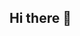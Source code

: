 ## Hi there 👋

<!--
**venkatnaveenb/VenkatNaveenb** is a ✨ _special_ ✨ repository because its `README.md` (this file) appears on your GitHub profile.

Here are some ideas to get you started:

- 🔭 I’m currently working on Windows Automation Engineer..
- 🌱 I’m currently learning Azure Cloud..
- 👯 I’m looking to collaborate on ...
- 🤔 I’m looking for help with ...
- 💬 Ask me about ... Windows OS, PowerShell Scripting, Networking, Azure Cloud..
- 📫 How to reach me: ...@venkatnaveenb
- 😄 Pronouns: ...
- ⚡ Fun fact: ...
-->
